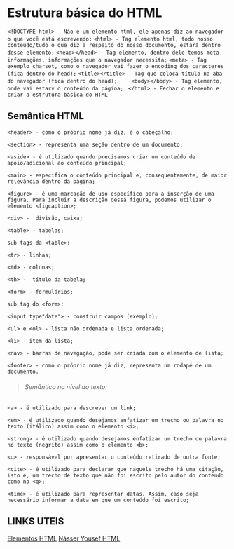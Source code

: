 # Estrutura básica do HTML

`<!DOCTYPE html> - Não é um elemento html, ele apenas diz ao navegador o que você está escrevendo:`
`<html> - Tag elemento html, todo nosso conteúdo/tudo o que diz a respeito do nosso documento, estará dentro desse elemento;`
`<head></head> - Tag elemento, dentro dele temos meta informações, informações que o navegador necessita;`
`<meta> - Tag exemplo charset, como o navegador vai fazer o encoding dos caracteres (fica dentro do head);`
`<title></title> - Tag que coloca título na aba do navegador (fica dentro do head);    `
`<body></body> - Tag elemento, onde vai estarv o conteúdo da página; `
`</html> - Fechar o elemento e criar a estrutura básica do HTML`

## Semântica HTML

`<header> - como o próprio nome já diz, é o cabeçalho;` 

`<section> - representa uma seção dentro de um documento;`

`<aside> - é utilizado quando precisamos criar um conteúdo de apoio/adicional ao conteúdo principal; `

`<main> - especifica o conteúdo principal e, consequentemente, de maior relevância dentro da página;`

`<figure> - é uma marcação de uso específico para a inserção de uma figura. Para incluir a descrição dessa figura, podemos utilizar o elemento <figcaption>;`

`<div> -  divisão, caixa;`

`<table> - tabelas;`

`sub tags da <table>:`

`<tr> - linhas;`

`<td> - colunas;`

`<th> -  título da tabela;`

`<form> - formulários;`

`sub tag do <form>:`

`<input type"date"> - construir campos (exemplo);`

`<ul> e <ol> - lista não ordenada e lista ordenada;`

`<li> - item da lista;`

`<nav> - barras de navegação, pode ser criada com o elemento de lista;`

`<footer> - como o próprio nome já diz, representa um rodapé de um documento.`

> ###### Semântica no nível do texto:

`<a> - é utilizado para descrever um link;`

`<em> - é utilizado quando desejamos enfatizar um trecho ou palavra no texto (itálico) assim como o elemento <i>;`

`<strong> - é utilizado quando desejamos enfatizar um trecho ou palavra no texto (negrito) assim como o elemento <b>;`

`<q> - responsável por apresentar o conteúdo retirado de outra fonte;`

`<cite> - é utilizado para declarar que naquele trecho há uma citação, isto é, um trecho de texto que não foi escrito pelo autor do conteúdo como no <q>;`

`<time> - é utilizado para representar datas. Assim, caso seja necessário informar a data em que um conteúdo foi escrito;`



## LINKS UTEIS 



[Elementos HTML](https://developer.mozilla.org/pt-BR/docs/Web/HTML/Element)
[Násser Yousef HTML](https://www.youtube.com/channel/UCiHkIXtKHLHbyBs352UI6QQ)
